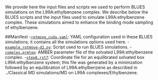 We provide here the input files and scripts we used to perform BLUES simulations on the L99A:ethylbenzene complex. We describe below the BLUES scripts and the input files used to simulate L99A:ethylbenzene complex. These simulations aimed to enhance the binding mode sampling of ethylbenzene.

##Manifest
-[`rotmove_cuda.yaml`](rotmove_cuda.yaml): YAML configuration used in these BLUES simulations; it contains all the simulations options used here.
-[`example_rotmove-d2.py`](example_rotmove-d2.py): Script used to run BLUES simulations.
-[`complex.prmtop`](complex.prmtop): AMBER parameter file of the solvated L99A:ethylbenzene complex.
-[`step8.rst7`](step8.rst7): Coordinate file for an equilibrated solvated box L99A:ethylbenzene system; this file was generated by a minimzation followed by an equilibration of L99A:ethylbenzene as described in ../Classical MD simulations/MD on L99A complexes/Ethylbenzene.
